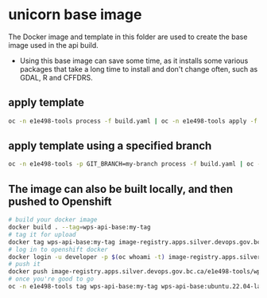 # unicorn base image

The Docker image and template in this folder are used to create the base image used in the api build.

- Using this base image can save some time, as it installs some various packages that take a long time
  to install and don't change often, such as GDAL, R and CFFDRS.

## apply template

```bash
oc -n e1e498-tools process -f build.yaml | oc -n e1e498-tools apply -f -
```

## apply template using a specified branch

```bash
oc -n e1e498-tools -p GIT_BRANCH=my-branch process -f build.yaml | oc -n e1e498-tools apply -f -
```

## The image can also be built locally, and then pushed to Openshift

```bash
# build your docker image
docker build . --tag=wps-api-base:my-tag
# tag it for upload
docker tag wps-api-base:my-tag image-registry.apps.silver.devops.gov.bc.ca/e1e498-tools/wps-api-base:my-tag
# log in to openshift docker
docker login -u developer -p $(oc whoami -t) image-registry.apps.silver.devops.gov.bc.ca
# push it
docker push image-registry.apps.silver.devops.gov.bc.ca/e1e498-tools/wps-api-base:my-tag
# once you're good to go
oc -n e1e498-tools tag wps-api-base:my-tag wps-api-base:ubuntu.22.04-latest
```
